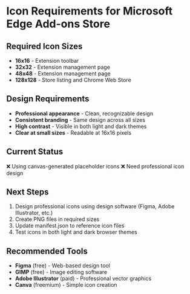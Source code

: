 # Icon Requirements for Microsoft Edge Add-ons Store

## Required Icon Sizes
- **16x16** - Extension toolbar
- **32x32** - Extension management page
- **48x48** - Extension management page
- **128x128** - Store listing and Chrome Web Store

## Design Requirements
- **Professional appearance** - Clean, recognizable design
- **Consistent branding** - Same design across all sizes
- **High contrast** - Visible in both light and dark themes
- **Clear at small sizes** - Readable at 16x16 pixels

## Current Status
❌ Using canvas-generated placeholder icons
❌ Need professional icon design

## Next Steps
1. Design professional icons using design software (Figma, Adobe Illustrator, etc.)
2. Create PNG files in required sizes
3. Update manifest.json to reference icon files
4. Test icons in both light and dark browser themes

## Recommended Tools
- **Figma** (free) - Web-based design tool
- **GIMP** (free) - Image editing software
- **Adobe Illustrator** (paid) - Professional vector graphics
- **Canva** (freemium) - Simple icon creation

